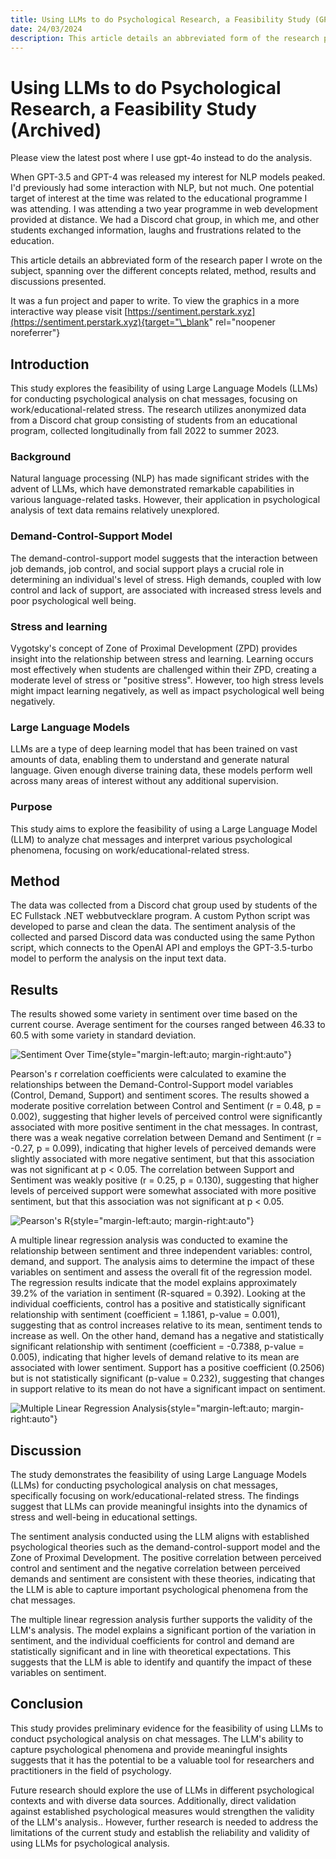 ```yaml
---
title: Using LLMs to do Psychological Research, a Feasibility Study (GPT-3.5)
date: 24/03/2024
description: This article details an abbreviated form of the research paper I wrote on the subject of using Large Language Models (LLMs) for psychological analysis of chat messages, focusing on work/educational-related stress. I analyzed anonymized data from a Discord chat group consisting of students from an educational program, collected longitudinally from fall 2022 to summer 2023.
---
```


# Using LLMs to do Psychological Research, a Feasibility Study (Archived)

Please view the latest post where I use gpt-4o instead to do the analysis.

When GPT-3.5 and GPT-4 was released my interest for NLP models peaked. I'd previously had some interaction with NLP, but not much. One potential target of interest at the time was related to the educational programme I was attending. I was attending a two year programme in web development provided at distance. We had a Discord chat group, in which me, and other students exchanged information, laughs and frustrations related to the education.

This article details an abbreviated form of the research paper I wrote on the subject, spanning over the different concepts related, method, results and discussions presented.

It was a fun project and paper to write. To view the graphics in a more interactive way please visit [https://sentiment.perstark.xyz](https://sentiment.perstark.xyz){target="\_blank" rel="noopener noreferrer"}

## Introduction

This study explores the feasibility of using Large Language Models (LLMs) for conducting psychological analysis on chat messages, focusing on work/educational-related stress. The research utilizes anonymized data from a Discord chat group consisting of students from an educational program, collected longitudinally from fall 2022 to summer 2023.

### Background

Natural language processing (NLP) has made significant strides with the advent of LLMs, which have demonstrated remarkable capabilities in various language-related tasks. However, their application in psychological analysis of text data remains relatively unexplored.

### Demand-Control-Support Model

The demand-control-support model suggests that the interaction between job demands, job control, and social support plays a crucial role in determining an individual's level of stress. High demands, coupled with low control and lack of support, are associated with increased stress levels and poor psychological well being.

### Stress and learning

Vygotsky's concept of Zone of Proximal Development (ZPD) provides insight into the relationship between stress and learning. Learning occurs most effectively when students are challenged within their ZPD, creating a moderate level of stress or "positive stress". However, too high stress levels might impact learning negatively, as well as impact psychological well being negatively.

### Large Language Models

LLMs are a type of deep learning model that has been trained on vast amounts of data, enabling them to understand and generate natural language. Given enough diverse training data, these models perform well across many areas of interest without any additional supervision.

### Purpose

This study aims to explore the feasibility of using a Large Language Model (LLM) to analyze chat messages and interpret various psychological phenomena, focusing on work/educational-related stress.

## Method

The data was collected from a Discord chat group used by students of the EC Fullstack .NET webbutvecklare program. A custom Python script was developed to parse and clean the data. The sentiment analysis of the collected and parsed Discord data was conducted using the same Python script, which connects to the OpenAI API and employs the GPT-3.5-turbo model to perform the analysis on the input text data.

## Results

The results showed some variety in sentiment over time based on the current course. Average sentiment for the courses ranged between 46.33 to 60.5 with some variety in standard deviation.

![Sentiment Over Time](/plots/sentimentTime.png){style="margin-left:auto; margin-right:auto"}

Pearson's r correlation coefficients were calculated to examine the relationships between the Demand-Control-Support model variables (Control, Demand, Support) and sentiment scores. The results showed a moderate positive correlation between Control and Sentiment (r = 0.48, p = 0.002), suggesting that higher levels of perceived control were significantly associated with more positive sentiment in the chat messages. In contrast, there was a weak negative correlation between Demand and Sentiment (r = -0.27, p = 0.099), indicating that higher levels of perceived demands were slightly associated with more negative sentiment, but that this association was not significant at p < 0.05. The correlation between Support and Sentiment was weakly positive (r = 0.25, p = 0.130), suggesting that higher levels of perceived support were somewhat associated with more positive sentiment, but that this association was not significant at p < 0.05.

![Pearson's R](/plots/pearsonsR.png){style="margin-left:auto; margin-right:auto"}

A multiple linear regression analysis was conducted to examine the relationship between sentiment and three independent variables: control, demand, and support. The analysis aims to determine the impact of these variables on sentiment and assess the overall fit of the regression model. The regression results indicate that the model explains approximately 39.2% of the variation in sentiment (R-squared = 0.392). Looking at the individual coefficients, control has a positive and statistically significant relationship with sentiment (coefficient = 1.1861, p-value = 0.001), suggesting that as control increases relative to its mean, sentiment tends to increase as well. On the other hand, demand has a negative and statistically significant relationship with sentiment (coefficient = -0.7388, p-value = 0.005), indicating that higher levels of demand relative to its mean are associated with lower sentiment. Support has a positive coefficient (0.2506) but is not statistically significant (p-value = 0.232), suggesting that changes in support relative to its mean do not have a significant impact on sentiment.

![Multiple Linear Regression Analysis](/plots/regressionAnalysis.png){style="margin-left:auto; margin-right:auto"}

## Discussion

The study demonstrates the feasibility of using Large Language Models (LLMs) for conducting psychological analysis on chat messages, specifically focusing on work/educational-related stress. The findings suggest that LLMs can provide meaningful insights into the dynamics of stress and well-being in educational settings.

The sentiment analysis conducted using the LLM aligns with established psychological theories such as the demand-control-support model and the Zone of Proximal Development. The positive correlation between perceived control and sentiment and the negative correlation between perceived demands and sentiment are consistent with these theories, indicating that the LLM is able to capture important psychological phenomena from the chat messages.

The multiple linear regression analysis further supports the validity of the LLM's analysis. The model explains a significant portion of the variation in sentiment, and the individual coefficients for control and demand are statistically significant and in line with theoretical expectations. This suggests that the LLM is able to identify and quantify the impact of these variables on sentiment.

## Conclusion

This study provides preliminary evidence for the feasibility of using LLMs to conduct psychological analysis on chat messages. The LLM's ability to capture psychological phenomena and provide meaningful insights suggests that it has the potential to be a valuable tool for researchers and practitioners in the field of psychology.

Future research should explore the use of LLMs in different psychological contexts and with diverse data sources. Additionally, direct validation against established psychological measures would strengthen the validity of the LLM's analysis.. However, further research is needed to address the limitations of the current study and establish the reliability and validity of using LLMs for psychological analysis.

